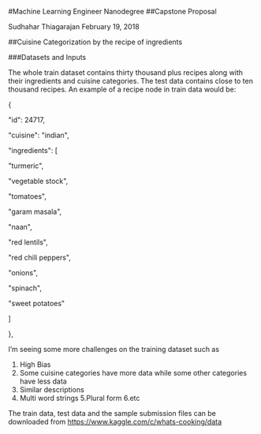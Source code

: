 #Machine Learning Engineer Nanodegree
##Capstone Proposal

Sudhahar Thiagarajan
February 19, 2018

##Cuisine Categorization by the recipe of ingredients

###Datasets and Inputs

The whole train dataset contains thirty thousand plus recipes along with their
ingredients and cuisine categories. The test data contains close to ten thousand
recipes. An example of a recipe node in train data would be:

{

"id": 24717,

"cuisine": "indian",

"ingredients": [

"turmeric",

"vegetable stock",

"tomatoes",

"garam masala",

"naan",

"red lentils",

"red chili peppers",

"onions",

"spinach",

"sweet potatoes"

]

},

I’m seeing some more challenges on the training dataset such as

1. High Bias
2. Some cuisine categories have more data while some other categories have less data
3. Similar descriptions
4. Multi word strings
5.Plural form
6.etc

The train data, test data and the sample submission files can be downloaded from
<https://www.kaggle.com/c/whats-cooking/data>
